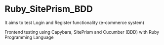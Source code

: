 # Ruby_SitePrism_BDD
It aims to test Login and Register functionality (e-commerce system)

Frontend testing using Capybara, SitePrism and Cucumber (BDD) with Ruby Programming Language
